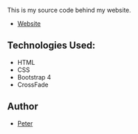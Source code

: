 This is my source code behind my website.
+ [Website](https://ptpeck357.github.io/peterpeck/)

## Technologies Used:
* HTML
* CSS
* Bootstrap 4
* CrossFade

## Author
+ [Peter](https://github.com/ptpeck357)



